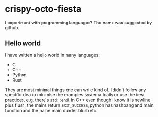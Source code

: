 # crispy-octo-fiesta

I experiment with programming languages? The name was suggested by github.

## Hello world

I have written a hello world in many languages:

* C
* C++
* Python
* Rust

They are most minimal things one can write kind of. I didn't follow any specific
idea to minimise the examples systematically or use the best practices, e.g.
there's `std::endl` in C++ even though I know it is newline plus flush, the
mains return `EXIT_SUCCESS`, python has hashbang and main function and the
name main dunder blurb etc.


